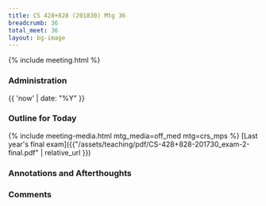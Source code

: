 ```yaml
---
title: CS 428+828 (201830) Mtg 36
breadcrumb: 36
total_meet: 36
layout: bg-image
---
```

{% include meeting.html %}

### Administration

{{ 'now' | date: "%Y" }}

### Outline for Today


{% include meeting-media.html mtg_media=off_med mtg=crs_mps %}
[Last year's final exam]({{"/assets/teaching/pdf/CS-428+828-201730_exam-2-final.pdf" | relative_url }})

### Annotations and Afterthoughts

### Comments

<div class="just-comments" data-apikey="c98bcdf8-e4d4-4ee3-8964-5be46a786b8f" data-recaptcha="true"></div>
<script async src="https://just-comments.com/w.js"></script>
